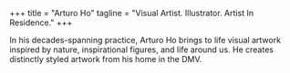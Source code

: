+++
title = "Arturo Ho"
tagline = "Visual Artist. Illustrator. Artist In Residence."
+++

In his decades-spanning practice, Arturo Ho brings to life visual artwork inspired by nature, inspirational figures, and life around us. He creates distinctly styled artwork from his home in the DMV. 
